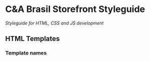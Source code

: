 # C&A Brasil Storefront Styleguide
*Styleguide for HTML, CSS and JS development*

## HTML Templates

### Template names
